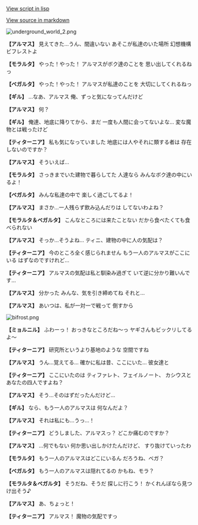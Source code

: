 [View script in lisp](../scripts/100805021.txt)

[View source in markdown](100805021.md)

![underground_world_2.png](../images/backgrounds/underground_world_2.png)

**【アルマス】**
見えてきた…うん、間違いない
あそこが私達のいた場所
幻想機構ビフレストよ

**【モラルタ】**
やった！やった！
アルマスがボク達のことを
思い出してくれるねっ

**【ベガルタ】**
やった！やった！
アルマスが私達のことを
大切にしてくれるねっ

**【ギル】**
…なあ、アルマス
俺、ずっと気になってんだけど

**【アルマス】**
何？

**【ギル】**
俺達、地底に降りてから、まだ
一度も人間に会ってないよな…
変な魔物とは戦ったけど

**【ティターニア】**
私も気になっていました
地底には人やそれに類する者は
存在しないのですか？

**【アルマス】**
そういえば…

**【モラルタ】**
さっきまでいた建物で暮らしてた
人達なら
みんなボク達の中にいるよ！

**【ベガルタ】**
みんな私達の中で
楽しく過ごしてるよ！

**【アルマス】**
まさか…一人残らず飲み込んだりは
してないわよね？

**【モラルタ＆ベガルタ】**
こんなところには来たことない
だから食べたくても食べられない

**【アルマス】**
そっか…そうよね…
ティニ、建物の中に人の気配は？

**【ティターニア】**
今のところ全く感じられません
もう一人のアルマスがここにいる
はずなのですけれど…

**【ティターニア】**
アルマスの気配は私と馴染み過ぎて
いて逆に分かり難いんです…

**【アルマス】**
分かった
みんな、気を引き締めてね
それと…

**【アルマス】**
あいつは、私が一対一で戦って
倒すから

![bifrost.png](../images/backgrounds/bifrost.png)

**【ミョルニル】**
ふわーっ！
おっきなところだね～っ
ヤギさんもビックリしてるよ～

**【ティターニア】**
研究所というより基地のような
空間ですね

**【アルマス】**
うん…覚えてる…
確かに私は昔、ここにいた…
彼女達と

**【ティターニア】**
ここにいたのは
ティファレト、フェイルノート、
カシウスとあなたの四人ですよね？

**【アルマス】**
そう…そのはずだったんだけど…

**【ギル】**
なら、もう一人のアルマスは
何なんだよ？

**【アルマス】**
それは私にも…うっ…！

**【ティターニア】**
どうしました、アルマスっ？
どこか痛むのですか？

**【アルマス】**
…何でもない
何か思い出しかけたんだけど、
すり抜けていったわ

**【モラルタ】**
もう一人のアルマスはどこにいるん
だろうね、ベガ？

**【ベガルタ】**
もう一人のアルマスは隠れてるの
かもね、モラ？

**【モラルタ＆ベガルタ】**
そうだね、そうだ
探しに行こう！
かくれんぼなら見つけ出そう♪

**【アルマス】**
あ、ちょっと！

**【ティターニア】**
アルマス！
魔物の気配ですっ